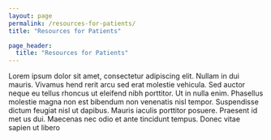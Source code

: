 ```yaml
---
layout: page
permalink: /resources-for-patients/
title: "Resources for Patients"

page_header:
  title: "Resources for Patients"
---
```


Lorem ipsum dolor sit amet, consectetur adipiscing elit. Nullam in dui mauris. Vivamus hend rerit arcu sed erat molestie vehicula. Sed auctor neque eu tellus rhoncus ut eleifend nibh porttitor. Ut in nulla enim. Phasellus molestie magna non est bibendum non venenatis nisl tempor. Suspendisse dictum feugiat nisl ut dapibus. Mauris iaculis porttitor posuere. Praesent id met  us dui. Maecenas nec odio et ante tincidunt tempus. Donec vitae sapien ut libero
